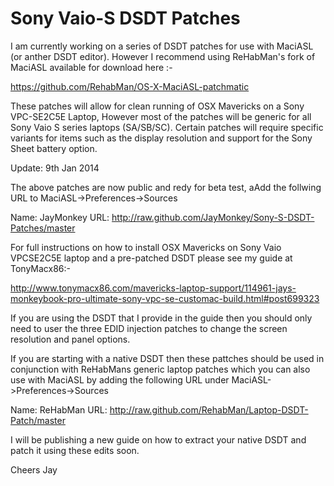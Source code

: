 Sony Vaio-S DSDT Patches
========================

I am currently working on a series of DSDT patches for use with MaciASL (or anther DSDT editor). However I recommend using ReHabMan's fork of MaciASL available for download here :-

https://github.com/RehabMan/OS-X-MaciASL-patchmatic

These patches will allow for clean running of OSX Mavericks on a Sony VPC-SE2C5E Laptop, However most of the patches will be generic for all Sony Vaio S series laptops (SA/SB/SC). Certain patches will require specific variants for items such as the display resolution and support for the Sony Sheet battery option. 

Update: 9th Jan 2014

The above patches are now public and redy for beta test, aAdd the follwing URL to MaciASL->Preferences->Sources

Name: JayMonkey
URL: http://raw.github.com/JayMonkey/Sony-S-DSDT-Patches/master

For full instructions on how to install OSX Mavericks on Sony Vaio VPCSE2C5E laptop and a pre-patched DSDT please see my guide at TonyMacx86:-

http://www.tonymacx86.com/mavericks-laptop-support/114961-jays-monkeybook-pro-ultimate-sony-vpc-se-customac-build.html#post699323

If you are using the DSDT that I provide in the guide then you should only need to user the three EDID injection patches to change the screen resolution and panel options.

If you are starting with a native DSDT then these pattches should be used in conjunction with ReHabMans generic laptop patches which you can also use with MaciASL by adding the following URL under MaciASL->Preferences->Sources

Name: ReHabMan
URL: http://raw.github.com/RehabMan/Laptop-DSDT-Patch/master

I will be publishing a new guide on how to extract your native DSDT and patch it using these edits soon.

Cheers
Jay
